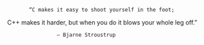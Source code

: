            “C makes it easy to shoot yourself in the foot; 
   C++ makes it harder, but when you do it blows your whole leg off.”
                  
                    ― Bjarne Stroustrup
